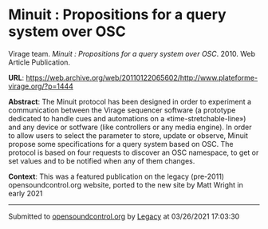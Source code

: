 # Minuit : Propositions for a query system over OSC

Virage team. *Minuit : Propositions for a query system over OSC*. 2010.  Web Article Publication. 

**URL**: <https://web.archive.org/web/20110122065602/http://www.plateforme-virage.org/?p=1444>

**Abstract**: The Minuit protocol has been designed in order to experiment a communication between the Virage sequencer software (a prototype dedicated to handle cues and automations on a «time-stretchable-line») and any device or sotfware (like controllers or any media engine). In order to allow users to select the parameter to store, update or observe, Minuit propose some specifications for a query system based on OSC. The protocol is based on four requests to discover an OSC namespace, to get or set values and to be notified when any of them changes.

**Context**: This was a featured publication on the legacy (pre-2011) opensoundcontrol.org website, ported to the new site by Matt Wright in early 2021

---
Submitted to [opensoundcontrol.org](https://opensoundcontrol.org) by [Legacy](https://web.archive.org) at 03/26/2021 17:03:30
